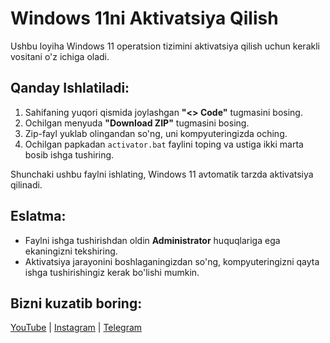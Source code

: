 # Windows 11ni Aktivatsiya Qilish

Ushbu loyiha Windows 11 operatsion tizimini aktivatsiya qilish uchun kerakli vositani o'z ichiga oladi.

## Qanday Ishlatiladi:

1. Sahifaning yuqori qismida joylashgan **"<> Code"** tugmasini bosing.
2. Ochilgan menyuda **"Download ZIP"** tugmasini bosing.
3. Zip-fayl yuklab olingandan so'ng, uni kompyuteringizda oching.
4. Ochilgan papkadan `activator.bat` faylini toping va ustiga ikki marta bosib ishga tushiring.

Shunchaki ushbu faylni ishlating, Windows 11 avtomatik tarzda aktivatsiya qilinadi.

## Eslatma:

- Faylni ishga tushirishdan oldin **Administrator** huquqlariga ega ekaningizni tekshiring.
- Aktivatsiya jarayonini boshlaganingizdan so'ng, kompyuteringizni qayta ishga tushirishingiz kerak bo'lishi mumkin.

## Bizni kuzatib boring:

[YouTube](https://youtube.com/@muxacode) | [Instagram](https://instagram.com/muxacodee) | [Telegram](https://t.me/Muxacodee)
